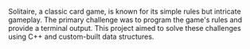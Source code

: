 Solitaire, a classic card game, is known for its simple rules but intricate gameplay. The primary challenge was to program the game's rules and provide a terminal output. This project aimed to solve these challenges using C++ and custom-built data structures.
